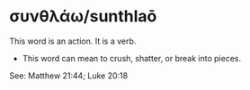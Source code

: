 # συνθλάω/sunthlaō
This word is an action. It is a verb.

* This word can mean to crush, shatter, or break into pieces. 

See: Matthew 21:44; Luke 20:18
